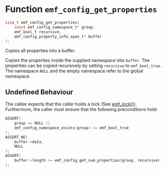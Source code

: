 # Function `emf_config_get_properties`

```c
size_t emf_config_get_properties(
    const emf_config_namespace_t* group,
    emf_bool_t recursive,
    emf_config_property_info_span_t* buffer
);
```

Copies all properties into a buffer.

Copies the properties inside the supplied namespace into `buffer`.
The properties can be copied recursively by setting `recursive` to `emf_bool_true`.
The namespace `NULL` and the empty namespace refer to the global namespace.

## Undefined Behaviour

The callee expects that the caller holds a lock (See [emf_lock()](./fn.emf_lock.md)).  
Furthermore, the caller must ensure that the following preconditions hold:

```c
ASSERT(
    group == NULL ||
    emf_config_namespace_exists(group) == emf_bool_true
);
ASSERT_NE(
    buffer->data,
    NULL
);
ASSERT(
    buffer->length >= emf_config_get_num_properties(group, recursive)
);
```
